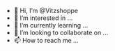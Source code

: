 - 👋 Hi, I’m @Vitzshoppe
- 👀 I’m interested in ...
- 🌱 I’m currently learning ...
- 💞️ I’m looking to collaborate on ...
- 📫 How to reach me ...

<!---
Vitzshoppe/Vitzshoppe is a ✨ special ✨ repository because its `README.md` (this file) appears on your GitHub profile.
You can click the Preview link to take a look at your changes.
--->
